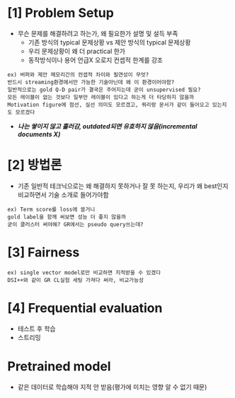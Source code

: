 # [1] Problem Setup
- 무슨 문제를 해결하려고 하는가, 왜 필요한가 설명 및 설득 부족
  - 기존 방식의 typical 문제상황 vs 제안 방식의 typical 문제상황
  - 우리 문제상황이 왜 더 practical 한가
  - 동작방식이나 용어 언급X 오로지 컨셉적 한계를 강조 
```
ex) 버퍼와 제안 메모리간의 컨셉적 차이와 필연성이 무엇?
반드시 streaming환경에서만 가능한 기술아닌데 왜 이 환경이어야함?
일반적으로는 gold Q-D pair가 결국은 주어지는데 굳이 unsupervised 필요?
모든 레이블이 없는 것보다 일부만 레이블이 있다고 하는게 더 타당하지 않을까
Motivation figure에 점선, 실선 의미도 모르겠고, 쿼리랑 문서가 같이 들어오고 있는지도 모르겠다
```
- ***나는 쌓이지 않고 흘러감, outdated되면 유효하지 않음(incremental documents X)***

# [2] 방법론 
- 기존 일반적 테크닉으로는 왜 해결하지 못하거나 잘 못 하는지, 우리가 왜 best인지 비교하면서 기술 소개로 들어가야함
```
ex) Term score를 loss에 쓸거니
gold label을 함께 써보면 성능 더 좋지 않을까
굳이 클러스터 써야해? GR에서는 pseudo query쓰는데?
```

# [3] Fairness
```
ex) single vector model로만 비교하면 지적받을 수 있겠다 
DSI++와 같이 GR CL실험 세팅 가져다 써라, 비교가능성
```


# [4] Frequential evaluation
- 테스트 후 학습
- 스트리밍 

# Pretrained model
- 같은 데이터로 학습해야 지적 안 받음(평가에 미치는 영향 알 수 없기 때문)
